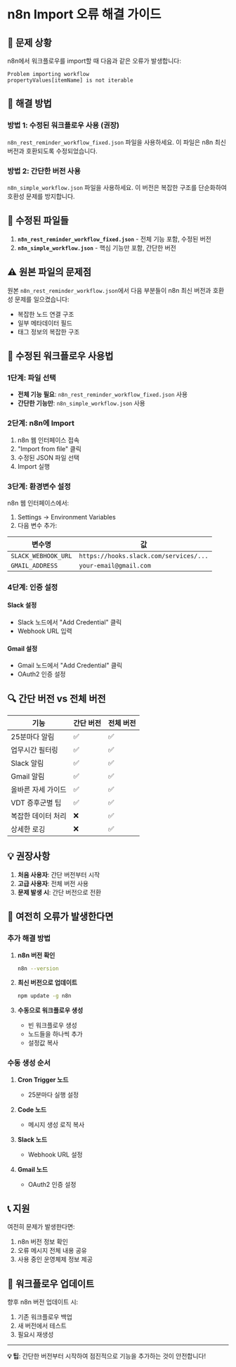 # n8n Import 오류 해결 가이드

## 🚨 문제 상황

n8n에서 워크플로우를 import할 때 다음과 같은 오류가 발생합니다:
```
Problem importing workflow
propertyValues[itemName] is not iterable
```

## 🔧 해결 방법

### 방법 1: 수정된 워크플로우 사용 (권장)

`n8n_rest_reminder_workflow_fixed.json` 파일을 사용하세요. 이 파일은 n8n 최신 버전과 호환되도록 수정되었습니다.

### 방법 2: 간단한 버전 사용

`n8n_simple_workflow.json` 파일을 사용하세요. 이 버전은 복잡한 구조를 단순화하여 호환성 문제를 방지합니다.

## 📁 수정된 파일들

1. **`n8n_rest_reminder_workflow_fixed.json`** - 전체 기능 포함, 수정된 버전
2. **`n8n_simple_workflow.json`** - 핵심 기능만 포함, 간단한 버전

## ⚠️ 원본 파일의 문제점

원본 `n8n_rest_reminder_workflow.json`에서 다음 부분들이 n8n 최신 버전과 호환성 문제를 일으켰습니다:

- 복잡한 노드 연결 구조
- 일부 메타데이터 필드
- 태그 정보의 복잡한 구조

## 🚀 수정된 워크플로우 사용법

### 1단계: 파일 선택

- **전체 기능 필요**: `n8n_rest_reminder_workflow_fixed.json` 사용
- **간단한 기능만**: `n8n_simple_workflow.json` 사용

### 2단계: n8n에 Import

1. n8n 웹 인터페이스 접속
2. "Import from file" 클릭
3. 수정된 JSON 파일 선택
4. Import 실행

### 3단계: 환경변수 설정

n8n 웹 인터페이스에서:
1. Settings → Environment Variables
2. 다음 변수 추가:

| 변수명 | 값 |
|--------|-----|
| `SLACK_WEBHOOK_URL` | `https://hooks.slack.com/services/...` |
| `GMAIL_ADDRESS` | `your-email@gmail.com` |

### 4단계: 인증 설정

#### Slack 설정
- Slack 노드에서 "Add Credential" 클릭
- Webhook URL 입력

#### Gmail 설정
- Gmail 노드에서 "Add Credential" 클릭
- OAuth2 인증 설정

## 🔍 간단 버전 vs 전체 버전

| 기능 | 간단 버전 | 전체 버전 |
|------|-----------|-----------|
| 25분마다 알림 | ✅ | ✅ |
| 업무시간 필터링 | ✅ | ✅ |
| Slack 알림 | ✅ | ✅ |
| Gmail 알림 | ✅ | ✅ |
| 올바른 자세 가이드 | ✅ | ✅ |
| VDT 증후군별 팁 | ✅ | ✅ |
| 복잡한 데이터 처리 | ❌ | ✅ |
| 상세한 로깅 | ❌ | ✅ |

## 💡 권장사항

1. **처음 사용자**: 간단 버전부터 시작
2. **고급 사용자**: 전체 버전 사용
3. **문제 발생 시**: 간단 버전으로 전환

## 🚨 여전히 오류가 발생한다면

### 추가 해결 방법

1. **n8n 버전 확인**
   ```bash
   n8n --version
   ```

2. **최신 버전으로 업데이트**
   ```bash
   npm update -g n8n
   ```

3. **수동으로 워크플로우 생성**
   - 빈 워크플로우 생성
   - 노드들을 하나씩 추가
   - 설정값 복사

### 수동 생성 순서

1. **Cron Trigger 노드**
   - 25분마다 실행 설정

2. **Code 노드**
   - 메시지 생성 로직 복사

3. **Slack 노드**
   - Webhook URL 설정

4. **Gmail 노드**
   - OAuth2 인증 설정

## 📞 지원

여전히 문제가 발생한다면:
1. n8n 버전 정보 확인
2. 오류 메시지 전체 내용 공유
3. 사용 중인 운영체제 정보 제공

## 🔄 워크플로우 업데이트

향후 n8n 버전 업데이트 시:
1. 기존 워크플로우 백업
2. 새 버전에서 테스트
3. 필요시 재생성

---

**💡 팁**: 간단한 버전부터 시작하여 점진적으로 기능을 추가하는 것이 안전합니다!
